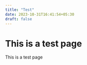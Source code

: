 ```yaml
---
title: "Test"
date: 2023-10-31T16:41:54+05:30
draft: false
---
```


# This is a test page

This is a test page